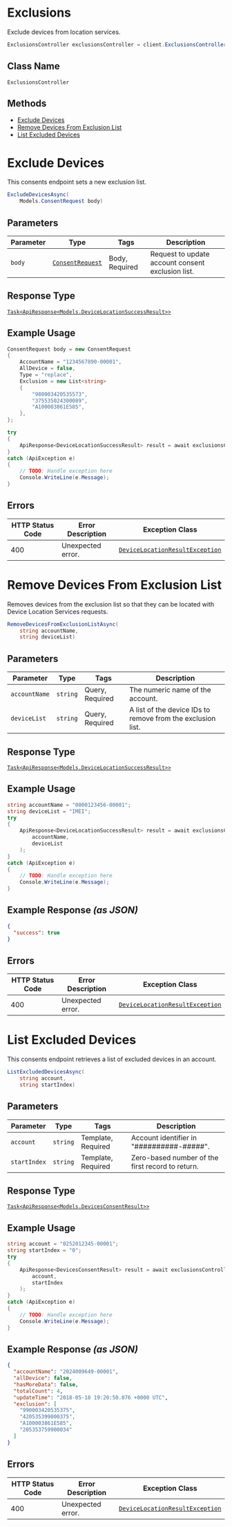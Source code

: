 # Exclusions

Exclude devices from location services.

```csharp
ExclusionsController exclusionsController = client.ExclusionsController;
```

## Class Name

`ExclusionsController`

## Methods

* [Exclude Devices](../../doc/controllers/exclusions.md#exclude-devices)
* [Remove Devices From Exclusion List](../../doc/controllers/exclusions.md#remove-devices-from-exclusion-list)
* [List Excluded Devices](../../doc/controllers/exclusions.md#list-excluded-devices)


# Exclude Devices

This consents endpoint sets a new exclusion list.

```csharp
ExcludeDevicesAsync(
    Models.ConsentRequest body)
```

## Parameters

| Parameter | Type | Tags | Description |
|  --- | --- | --- | --- |
| `body` | [`ConsentRequest`](../../doc/models/consent-request.md) | Body, Required | Request to update account consent exclusion list. |

## Response Type

[`Task<ApiResponse<Models.DeviceLocationSuccessResult>>`](../../doc/models/device-location-success-result.md)

## Example Usage

```csharp
ConsentRequest body = new ConsentRequest
{
    AccountName = "1234567890-00001",
    AllDevice = false,
    Type = "replace",
    Exclusion = new List<string>
    {
        "980003420535573",
        "375535024300089",
        "A100003861E585",
    },
};

try
{
    ApiResponse<DeviceLocationSuccessResult> result = await exclusionsController.ExcludeDevicesAsync(body);
}
catch (ApiException e)
{
    // TODO: Handle exception here
    Console.WriteLine(e.Message);
}
```

## Errors

| HTTP Status Code | Error Description | Exception Class |
|  --- | --- | --- |
| 400 | Unexpected error. | [`DeviceLocationResultException`](../../doc/models/device-location-result-exception.md) |


# Remove Devices From Exclusion List

Removes devices from the exclusion list so that they can be located with Device Location Services requests.

```csharp
RemoveDevicesFromExclusionListAsync(
    string accountName,
    string deviceList)
```

## Parameters

| Parameter | Type | Tags | Description |
|  --- | --- | --- | --- |
| `accountName` | `string` | Query, Required | The numeric name of the account. |
| `deviceList` | `string` | Query, Required | A list of the device IDs to remove from the exclusion list. |

## Response Type

[`Task<ApiResponse<Models.DeviceLocationSuccessResult>>`](../../doc/models/device-location-success-result.md)

## Example Usage

```csharp
string accountName = "0000123456-00001";
string deviceList = "IMEI";
try
{
    ApiResponse<DeviceLocationSuccessResult> result = await exclusionsController.RemoveDevicesFromExclusionListAsync(
        accountName,
        deviceList
    );
}
catch (ApiException e)
{
    // TODO: Handle exception here
    Console.WriteLine(e.Message);
}
```

## Example Response *(as JSON)*

```json
{
  "success": true
}
```

## Errors

| HTTP Status Code | Error Description | Exception Class |
|  --- | --- | --- |
| 400 | Unexpected error. | [`DeviceLocationResultException`](../../doc/models/device-location-result-exception.md) |


# List Excluded Devices

This consents endpoint retrieves a list of excluded devices in an account.

```csharp
ListExcludedDevicesAsync(
    string account,
    string startIndex)
```

## Parameters

| Parameter | Type | Tags | Description |
|  --- | --- | --- | --- |
| `account` | `string` | Template, Required | Account identifier in "##########-#####". |
| `startIndex` | `string` | Template, Required | Zero-based number of the first record to return. |

## Response Type

[`Task<ApiResponse<Models.DevicesConsentResult>>`](../../doc/models/devices-consent-result.md)

## Example Usage

```csharp
string account = "0252012345-00001";
string startIndex = "0";
try
{
    ApiResponse<DevicesConsentResult> result = await exclusionsController.ListExcludedDevicesAsync(
        account,
        startIndex
    );
}
catch (ApiException e)
{
    // TODO: Handle exception here
    Console.WriteLine(e.Message);
}
```

## Example Response *(as JSON)*

```json
{
  "accountName": "2024009649-00001",
  "allDevice": false,
  "hasMoreData": false,
  "totalCount": 4,
  "updateTime": "2018-05-18 19:20:50.076 +0000 UTC",
  "exclusion": [
    "990003420535375",
    "420535399000375",
    "A100003861E585",
    "205353759900034"
  ]
}
```

## Errors

| HTTP Status Code | Error Description | Exception Class |
|  --- | --- | --- |
| 400 | Unexpected error. | [`DeviceLocationResultException`](../../doc/models/device-location-result-exception.md) |

